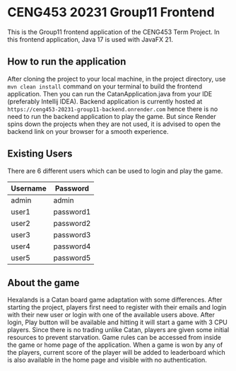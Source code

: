 # CENG453 20231 Group11 Frontend

This is the Group11 frontend application of the CENG453 Term Project. In this frontend application, Java 17 is used with JavaFX 21.

## How to run the application

After cloning the project to your local machine, in the project directory, use `mvn clean install` command on your terminal to build the frontend application. Then you can run the CatanApplication.java from your IDE (preferably Intellij IDEA). Backend application is currently hosted at `https://ceng453-20231-group11-backend.onrender.com` hence there is no need to run the backend application to play the game. But since Render spins down the projects when they are not used, it is advised to open the backend link on your browser for a smooth experience. 

## Existing Users

There are 6 different users which can be used to login and play the game.

| Username | Password |
| -------- | -------- |
| admin   | admin   |
| user1   | password1   |
| user2   | password2  |
| user3   | password3   |
| user4   | password4   |
| user5   | password5   |

## About the game

Hexalands is a Catan board game adaptation with some differences. After starting the project, players first need to register with their emails and login with their new user or login with one of the available users above. After login, Play button will be available and hitting it will start a game with 3 CPU players. Since there is no trading unlike Catan, players are given some initial resources to prevent starvation. Game rules can be accessed from inside the game or home page of the application. When a game is won by any of the players, current score of the player will be added to leaderboard which is also available in the home page and visible with no authentication.
